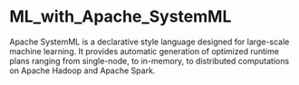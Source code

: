 # ML_with_Apache_SystemML
Apache SystemML is a declarative style language designed for large-scale machine learning. It provides automatic generation of optimized runtime plans ranging from single-node, to in-memory, to distributed computations on Apache Hadoop and Apache Spark.
